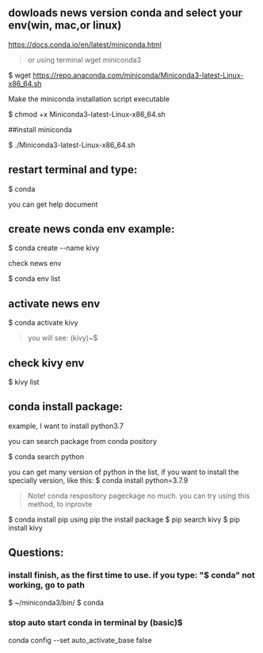 ## dowloads news version conda and select your env(win, mac,or linux)

https://docs.conda.io/en/latest/miniconda.html

> or using terminal wget miniconda3

$ wget https://repo.anaconda.com/miniconda/Miniconda3-latest-Linux-x86_64.sh


Make the miniconda installation script executable

$ chmod +x Miniconda3-latest-Linux-x86_64.sh

##install miniconda

$ ./Miniconda3-latest-Linux-x86_64.sh

## restart terminal and type:

$ conda

you can get help document

## create news conda env example:

$ conda create --name kivy

check news env

$ conda env list


## activate news env

$ conda activate kivy

> you will see: (kivy)~$ 

## check kivy env

$ kivy list

## conda install package:

example, I want to install python3.7

you can search package from conda pository

$ conda search python

you can get many version of python in the list, if you want to install the specially version, like this:
$ conda install python=3.7.9

> Note! conda respository pageckage no much. you can try using this method, to inprovte

$ conda install pip
using pip the install package
$ pip search kivy
$ pip install kivy

## Questions:
### install finish, as the first time to use. if you type: "$ conda"  not working,  go to path 
$ ~/miniconda3/bin/
$ conda


### stop auto start conda in terminal by (basic)$
conda config --set auto_activate_base false
